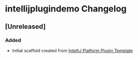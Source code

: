 <!-- Keep a Changelog guide -> https://keepachangelog.com -->

# intellijplugindemo Changelog

## [Unreleased]
### Added
- Initial scaffold created from [IntelliJ Platform Plugin Template](https://github.com/JetBrains/intellij-platform-plugin-template)
